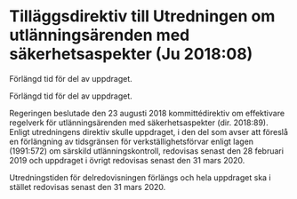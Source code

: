# Tilläggsdirektiv till Utredningen om utlänningsärenden med säkerhetsaspekter (Ju 2018:08)

Förlängd tid för del av uppdraget.

Förlängd tid för del av uppdraget.

Regeringen beslutade den 23 augusti 2018 kommittédirektiv om effektivare regelverk för utlänningsärenden med säkerhetsaspekter (dir. 2018:89). Enligt utredningens direktiv skulle uppdraget, i den del som avser att föreslå en förlängning av tidsgränsen för verkställighetsförvar enligt lagen (1991:572) om särskild utlänningskontroll, redovisas senast den 28 februari 2019 och uppdraget i övrigt redovisas senast den 31 mars 2020.

Utredningstiden för delredovisningen förlängs och hela uppdraget ska i stället redovisas senast den 31 mars 2020.

